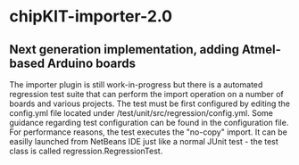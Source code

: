 # chipKIT-importer-2.0
## Next generation implementation, adding Atmel-based Arduino boards

The importer plugin is still work-in-progress but there is a automated regression test suite that can perform the import operation on a number of boards and various projects. The test must be first configured by editing the config.yml file located under /test/unit/src/regression/config.yml. Some guidance regarding test configuration can be found in the configuration file. For performance reasons, the test executes the "no-copy" import. It can be easilly launched from NetBeans IDE just like a normal JUnit test - the test class is called regression.RegressionTest.

